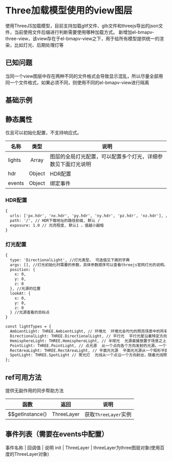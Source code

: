 # Three加载模型使用的view图层
使用ThreeJS加载模型，目前支持加载gltf文件、glb文件和threejs导出的json文件，当前使用文件后缀进行判断需要使用哪种加载方式。
新增加el-bmapv-three-view，该view存在于el-bmapv-view之下，用于给所有模型提供统一的渲染，比如灯光、后期处理灯等

## 已知问题
当同一个view图层中存在两种不同的文件格式会导致显示混乱，所以尽量全部用同一个文件格式，如果必须不同，则使用不同的el-bmapv-view进行隔离

## 基础示例

<vuep template="#example"></vuep>

<script v-pre type="text/x-template" id="example">

  <template>
    <div class="bmap-page-container">
      <el-bmap vid="bmapDemo" :zoom="zoom" :center="center" class="bmap-demo">
        <el-bmapv-view>
            <el-bmapv-three-view :lights="light" :hdr="hdrOptions">
              <el-bmapv-gltf-three-layer :visible="visible" :auto-scale="true" :animation="animation" :scale="200" :move="moveOption" url="./assets/gltf/car4.gltf" :up="{x: 0, y:-1, z:0}" :data="data" :events="{loaded: (e) => {console.log(e)}}"></el-bmapv-gltf-three-layer>
            </el-bmapv-three-view>
        </el-bmapv-view>
      </el-bmap>
      <div>
        <button @click="startMove">启动移动</button>
        <button @click="stopMove">停止移动</button>
        <button @click="switchVisible">切换显隐</button>
      </div>
    </div>
  </template>

  <style>
    .bmap-demo {
      height: 300px;
    }
  </style>

  <script>
  
    module.exports = {
      name: 'bmap-page',
      data() {
        
        return {
          timer: null,
          zoom: 18,
          center: [121.5273285, 31.21515044],
          moveOption: {
            smooth: true
          },
          animation: {
            type: 'liner'
          },
          data: {
              geometry: {
                  type: 'Point',
                  coordinates: [121.5273285, 31.21515044],
              },
              angle: 0
          },
          light: [{
            type: 'AmbientLight',
            args: ['#8bffed', 0.6]
          }],
          hdrOptions: {
            urls: [ 'px.hdr', 'nx.hdr', 'py.hdr', 'ny.hdr', 'pz.hdr', 'nz.hdr' ],
            path: './assets/hdr/'
          },
          visible: true
        };
      },
      mounted(){
      },
      methods: {
        switchVisible(){
          this.visible = !this.visible;
        },
        clickGltf(e){
          console.log(e);
        },
        startMove(){
          this.timer = setTimeout(() => {
            let data = JSON.parse(JSON.stringify(this.data));
            let coordinates = data.geometry.coordinates;
            coordinates[0] = coordinates[0]+0.00001;
            this.data = data;
            this.startMove();
          },200)
        },
        stopMove(){
          clearTimeout(this.timer);
        }
      }
    };
  </script>

</script>


## 静态属性
仅且可以初始化配置，不支持响应式。

名称 | 类型 | 说明
---|:---:|---
lights | Array | 图层的全局灯光配置，可以配置多个灯光，详细参数见下面灯光说明
hdr | Object | HDR配置
events | Object | 绑定事件

### HDR配置
```html
{
  urls: ['px.hdr', 'nx.hdr', 'py.hdr', 'ny.hdr', 'pz.hdr', 'nz.hdr'], // HDR贴图下载地址，需要6个文件，代表6个方向， 默认 ''
  path: '/', // HDR下载地址的路径前缀, 默认 /
  exposure: 1.0 // 光亮程度, 默认1 ，值越小越暗
}
```

### 灯光配置
```html
{
  type: 'DirectionalLight', //灯光类型， 可选值见下面的字典
  args: [], //灯光初始化时需要的参数，具体参数顺序可以查看threejs官网灯光的说明。 采用 ...args 的方式进行初始化
  position: {
    x: 0,
    y: 0,
    z: 0
  }, //光源的位置
  lookAt: {
    x: 0,
    y: 0,
    z: 0
  } //光源查看的目标点
}

const lightTypes = {
  AmbientLight: THREE.AmbientLight, // 环境光  环境光会均匀的照亮场景中的所有物体
  DirectionalLight: THREE.DirectionalLight, // 平行光  平行光是沿着特定方向发射的光
  HemisphereLight: THREE.HemisphereLight, // 半球光  光源直接放置于场景之上，光照颜色从天空光线颜色渐变到地面光线颜色。
  PointLight: THREE.PointLight, // 点光源  从一个点向各个方向发射的光源。一个常见的例子是模拟一个灯泡发出的光
  RectAreaLight: THREE.RectAreaLight, // 平面光光源  平面光光源从一个矩形平面上均匀地发射光线。这种光源可以用来模拟像明亮的窗户或者条状灯光光源
  SpotLight: THREE.SpotLight // 聚光灯  光线从一个点沿一个方向射出，随着光线照射的变远，光线圆锥体的尺寸也逐渐增大
};
```

## ref可用方法
提供无副作用的同步帮助方法

函数 | 返回 | 说明
---|---|---|
$$getInstance() | ThreeLayer | 获取`ThreeLayer`实例

## 事件列表（需要在events中配置）
事件名称 | 回调值 | 说明
init | ThreeLayer | threeLayer为three图层对象(使用百度的ThreeLayer对象)
